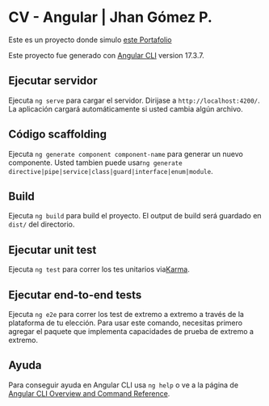 # CV - Angular | Jhan Gómez P.

Este es un proyecto donde simulo [este Portafolio](https://cv.jarocki.me)

Este proyecto fue generado con [Angular CLI](https://github.com/angular/angular-cli) version 17.3.7.

## Ejecutar servidor

Ejecuta `ng serve` para cargar el servidor. Dirijase a `http://localhost:4200/`. La aplicación cargará automáticamente si usted cambia algún archivo.

## Código scaffolding

Ejecuta `ng generate component component-name` para generar un nuevo componente. Usted tambien puede usar`ng generate directive|pipe|service|class|guard|interface|enum|module`.

## Build

Ejecuta `ng build` para build el proyecto. El output de build será guardado en `dist/` del directorio.

## Ejecutar unit test

Ejecuta `ng test` para correr los tes unitarios via[Karma](https://karma-runner.github.io).

## Ejecutar end-to-end tests

Ejecuta `ng e2e` para correr los test de extremo a extremo a través de la plataforma de tu elección. Para usar este comando, necesitas primero agregar el paquete que implementa capacidades de prueba de extremo a extremo.

## Ayuda

Para conseguir ayuda en Angular CLI usa `ng help` o ve a la página de [Angular CLI Overview and Command Reference](https://angular.io/cli).
